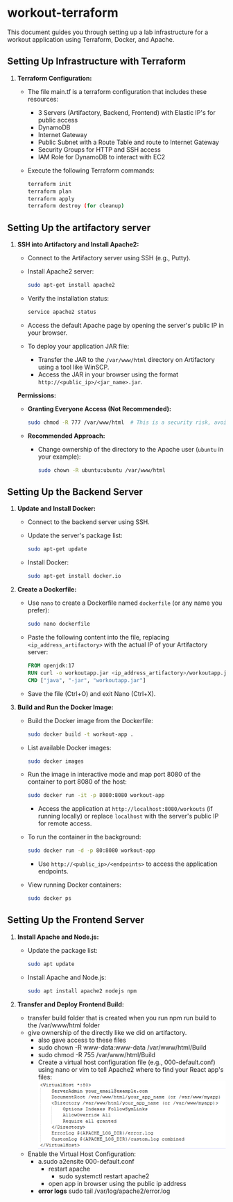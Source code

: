 # workout-terraform

This document guides you through setting up a lab infrastructure for a workout application using Terraform, Docker, and Apache.

## Setting Up Infrastructure with Terraform

1. **Terraform Configuration:**

   - The file main.tf is a terraform configuration that includes these resources:
     - 3 Servers (Artifactory, Backend, Frontend) with Elastic IP's for public access
     - DynamoDB
     - Internet Gateway
     - Public Subnet with a Route Table and route to Internet Gateway
     - Security Groups for HTTP and SSH access
     - IAM Role for DynamoDB to interact with EC2
       
   - Execute the following Terraform commands:

     ```bash
     terraform init
     terraform plan
     terraform apply
     terraform destroy (for cleanup)
     ```
## Setting Up the artifactory server
1. **SSH into Artifactory and Install Apache2:**

   - Connect to the Artifactory server using SSH (e.g., Putty).
   - Install Apache2 server:

     ```bash
     sudo apt-get install apache2
     ```

   - Verify the installation status:

     ```bash
     service apache2 status
     ```

   - Access the default Apache page by opening the server's public IP in your browser.
   - To deploy your application JAR file:
     - Transfer the JAR to the `/var/www/html` directory on Artifactory using a tool like WinSCP.
     - Access the JAR in your browser using the format `http://<public_ip>/<jar_name>.jar`.

   **Permissions:**

     - **Granting Everyone Access (Not Recommended):**

       ```bash
       sudo chmod -R 777 /var/www/html  # This is a security risk, avoid using it!
       ```

     - **Recommended Approach:**

       - Change ownership of the directory to the Apache user (`ubuntu` in your example):

         ```bash
         sudo chown -R ubuntu:ubuntu /var/www/html
         ```

## Setting Up the Backend Server

1. **Update and Install Docker:**

   - Connect to the backend server using SSH.
   - Update the server's package list:

     ```bash
     sudo apt-get update
     ```

   - Install Docker:

     ```bash
     sudo apt-get install docker.io
     ```

2. **Create a Dockerfile:**

   - Use `nano` to create a Dockerfile named `dockerfile` (or any name you prefer):

     ```bash
     sudo nano dockerfile
     ```

   - Paste the following content into the file, replacing `<ip_address_artifactory>` with the actual IP of your Artifactory server:

     ```dockerfile
     FROM openjdk:17
     RUN curl -o workoutapp.jar <ip_address_artifactory>/workoutapp.jar
     CMD ["java", "-jar", "workoutapp.jar"]
     ```

   - Save the file (Ctrl+O) and exit Nano (Ctrl+X).

3. **Build and Run the Docker Image:**

   - Build the Docker image from the Dockerfile:

     ```bash
     sudo docker build -t workout-app .
     ```

   - List available Docker images:

     ```bash
     sudo docker images
     ```

   - Run the image in interactive mode and map port 8080 of the container to port 8080 of the host:

     ```bash
     sudo docker run -it -p 8080:8080 workout-app
     ```

     - Access the application at `http://localhost:8080/workouts` (if running locally) or replace `localhost` with the server's public IP for remote access.

   - To run the container in the background:

     ```bash
     sudo docker run -d -p 80:8080 workout-app
     ```

     - Use `http://<public_ip>/<endpoints>` to access the application endpoints.

   - View running Docker containers:

     ```bash
     sudo docker ps
     ```

## Setting Up the Frontend Server

1. **Install Apache and Node.js:**

   - Update the package list:

     ```bash
     sudo apt update
     ```

   - Install Apache and Node.js:

     ```bash
     sudo apt install apache2 nodejs npm
     ```

2. **Transfer and Deploy Frontend Build:**
   - transfer build folder that is created when you run npm run build to the /var/www/html folder
   - give ownership of the directly like we did on artifactory.
		- also gave access to these files
      - sudo chown -R www-data:www-data /var/www/html/Build
      - sudo chmod -R 755 /var/www/html/Build
	  - Create a virtual host configuration file (e.g., 000-default.conf) using nano or vim to tell Apache2 where to find your React app's files:
      ![alt text](image.png)
    - Enable the Virtual Host Configuration:
		- a.sudo a2ensite 000-default.conf
			-  restart apache
				- sudo systemctl restart apache2
			-  open app in browser using the public ip address
		-  **error logs** sudo tail /var/log/apache2/error.log

